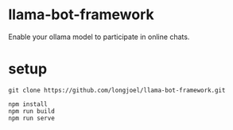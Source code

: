 # llama-bot-framework
Enable your ollama model to participate in online chats.

# setup

```
git clone https://github.com/longjoel/llama-bot-framework.git

npm install
npm run build
npm run serve

```